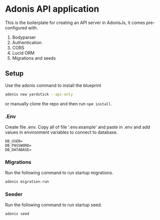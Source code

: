 # Adonis API application

This is the boilerplate for creating an API server in AdonisJs, it comes pre-configured with.

1. Bodyparser
2. Authentication
3. CORS
4. Lucid ORM
5. Migrations and seeds

## Setup

Use the adonis command to install the blueprint

```bash
adonis new yardstick --api-only
```

or manually clone the repo and then run `npm install`.

### .Env

Create file .env. 
Copy  all of file '.env.example' and paste in .env
and add values in environment variables to connect to database.
```
DB_USER=
DB_PASSWORD=
DB_DATABASE=
```
### Migrations

Run the following command to run startup migrations.

```js
adonis migration:run
```

### Seeder

Run the following command to run startup seed.

```js
adonis seed
```

